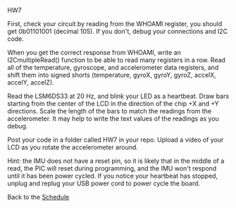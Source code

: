HW7

First, check your circuit by reading from the WHOAMI register, you should get 0b01101001 (decimal 105). If you don't, debug your connections and I2C code.

When you get the correct response from WHOAMI, write an I2CmultipleRead() function to be able to read many registers in a row. Read all of the temperature, gyroscope, and accelerometer data registers, and shift them into signed shorts (temperature, gyroX, gyroY, gyroZ, accelX, accelY, accelZ).

Read the LSM6DS33 at 20 Hz, and blink your LED as a heartbeat. Draw bars starting from the center of the LCD in the direction of the chip +X and +Y directions. Scale the length of the bars to match the readings from the accelerometer. It may help to write the text values of the readings as you debug.   

Post your code in a folder called HW7 in your repo. Upload a video of your LCD as you rotate the accelerometer around.

Hint: the IMU does not have a reset pin, so it is likely that in the middle of a read, the PIC will reset during programming, and the IMU won't respond until it has been power cycled. If you notice your heartbeat has stopped, unplug and replug your USB power cord to power cycle the board.

Back to the [Schedule](https://github.com/ndm736/ME433_2019/wiki/Schedule)